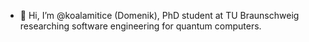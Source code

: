 - 👋 Hi, I’m @koalamitice (Domenik), PhD student at TU Braunschweig researching software engineering for quantum computers.


<!---
koalamitice/koalamitice is a ✨ special ✨ repository because its `README.md` (this file) appears on your GitHub profile.
You can click the Preview link to take a look at your changes.
--->
